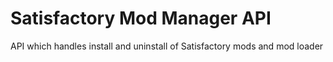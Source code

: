 # Satisfactory Mod Manager API

API which handles install and uninstall of Satisfactory mods and mod loader